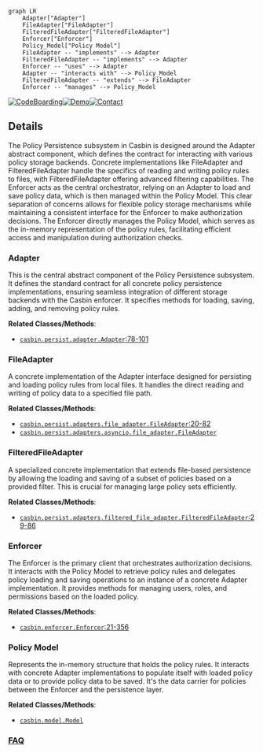 ```mermaid
graph LR
    Adapter["Adapter"]
    FileAdapter["FileAdapter"]
    FilteredFileAdapter["FilteredFileAdapter"]
    Enforcer["Enforcer"]
    Policy_Model["Policy Model"]
    FileAdapter -- "implements" --> Adapter
    FilteredFileAdapter -- "implements" --> Adapter
    Enforcer -- "uses" --> Adapter
    Adapter -- "interacts with" --> Policy_Model
    FilteredFileAdapter -- "extends" --> FileAdapter
    Enforcer -- "manages" --> Policy_Model
```

[![CodeBoarding](https://img.shields.io/badge/Generated%20by-CodeBoarding-9cf?style=flat-square)](https://github.com/CodeBoarding/GeneratedOnBoardings)[![Demo](https://img.shields.io/badge/Try%20our-Demo-blue?style=flat-square)](https://www.codeboarding.org/demo)[![Contact](https://img.shields.io/badge/Contact%20us%20-%20contact@codeboarding.org-lightgrey?style=flat-square)](mailto:contact@codeboarding.org)

## Details

The Policy Persistence subsystem in Casbin is designed around the Adapter abstract component, which defines the contract for interacting with various policy storage backends. Concrete implementations like FileAdapter and FilteredFileAdapter handle the specifics of reading and writing policy rules to files, with FilteredFileAdapter offering advanced filtering capabilities. The Enforcer acts as the central orchestrator, relying on an Adapter to load and save policy data, which is then managed within the Policy Model. This clear separation of concerns allows for flexible policy storage mechanisms while maintaining a consistent interface for the Enforcer to make authorization decisions. The Enforcer directly manages the Policy Model, which serves as the in-memory representation of the policy rules, facilitating efficient access and manipulation during authorization checks.

### Adapter
This is the central abstract component of the Policy Persistence subsystem. It defines the standard contract for all concrete policy persistence implementations, ensuring seamless integration of different storage backends with the Casbin enforcer. It specifies methods for loading, saving, adding, and removing policy rules.


**Related Classes/Methods**:

- <a href="https://github.com/casbin/pycasbin/blob/master/casbin/persist/adapter.py#L78-L101" target="_blank" rel="noopener noreferrer">`casbin.persist.adapter.Adapter`:78-101</a>


### FileAdapter
A concrete implementation of the Adapter interface designed for persisting and loading policy rules from local files. It handles the direct reading and writing of policy data to a specified file path.


**Related Classes/Methods**:

- <a href="https://github.com/casbin/pycasbin/blob/master/casbin/persist/adapters/file_adapter.py#L20-L82" target="_blank" rel="noopener noreferrer">`casbin.persist.adapters.file_adapter.FileAdapter`:20-82</a>
- <a href="https://github.com/casbin/pycasbin/blob/master/casbin/persist/adapters/asyncio/file_adapter.py" target="_blank" rel="noopener noreferrer">`casbin.persist.adapters.asyncio.file_adapter.FileAdapter`</a>


### FilteredFileAdapter
A specialized concrete implementation that extends file-based persistence by allowing the loading and saving of a subset of policies based on a provided filter. This is crucial for managing large policy sets efficiently.


**Related Classes/Methods**:

- <a href="https://github.com/casbin/pycasbin/blob/master/casbin/persist/adapters/filtered_file_adapter.py#L29-L86" target="_blank" rel="noopener noreferrer">`casbin.persist.adapters.filtered_file_adapter.FilteredFileAdapter`:29-86</a>


### Enforcer
The Enforcer is the primary client that orchestrates authorization decisions. It interacts with the Policy Model to retrieve policy rules and delegates policy loading and saving operations to an instance of a concrete Adapter implementation. It provides methods for managing users, roles, and permissions based on the loaded policy.


**Related Classes/Methods**:

- <a href="https://github.com/casbin/pycasbin/blob/master/casbin/enforcer.py#L21-L356" target="_blank" rel="noopener noreferrer">`casbin.enforcer.Enforcer`:21-356</a>


### Policy Model
Represents the in-memory structure that holds the policy rules. It interacts with concrete Adapter implementations to populate itself with loaded policy data or to provide policy data to be saved. It's the data carrier for policies between the Enforcer and the persistence layer.


**Related Classes/Methods**:

- <a href="https://github.com/casbin/pycasbin/blob/master/" target="_blank" rel="noopener noreferrer">`casbin.model.Model`</a>




### [FAQ](https://github.com/CodeBoarding/GeneratedOnBoardings/tree/main?tab=readme-ov-file#faq)